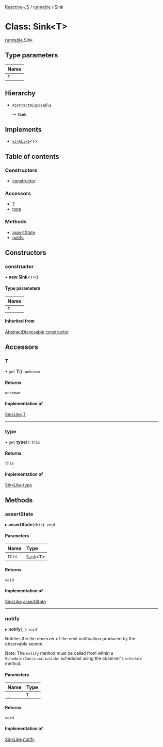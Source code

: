 [Reactive-JS](../README.md) / [runnable](../modules/runnable.md) / Sink

# Class: Sink<T\>

[runnable](../modules/runnable.md).Sink

## Type parameters

| Name |
| :------ |
| `T` |

## Hierarchy

- [`AbstractDisposable`](disposable.AbstractDisposable.md)

  ↳ **`Sink`**

## Implements

- [`SinkLike`](../interfaces/sink.SinkLike.md)<`T`\>

## Table of contents

### Constructors

- [constructor](runnable.Sink.md#constructor)

### Accessors

- [T](runnable.Sink.md#t)
- [type](runnable.Sink.md#type)

### Methods

- [assertState](runnable.Sink.md#assertstate)
- [notify](runnable.Sink.md#notify)

## Constructors

### constructor

• **new Sink**<`T`\>()

#### Type parameters

| Name |
| :------ |
| `T` |

#### Inherited from

[AbstractDisposable](disposable.AbstractDisposable.md).[constructor](disposable.AbstractDisposable.md#constructor)

## Accessors

### T

• `get` **T**(): `unknown`

#### Returns

`unknown`

#### Implementation of

[SinkLike](../interfaces/sink.SinkLike.md).[T](../interfaces/sink.SinkLike.md#t)

___

### type

• `get` **type**(): `this`

#### Returns

`this`

#### Implementation of

[SinkLike](../interfaces/sink.SinkLike.md).[type](../interfaces/sink.SinkLike.md#type)

## Methods

### assertState

▸ **assertState**(`this`): `void`

#### Parameters

| Name | Type |
| :------ | :------ |
| `this` | [`Sink`](runnable.Sink.md)<`T`\> |

#### Returns

`void`

#### Implementation of

[SinkLike](../interfaces/sink.SinkLike.md).[assertState](../interfaces/sink.SinkLike.md#assertstate)

___

### notify

▸ **notify**(`_`): `void`

Notifies the the observer of the next notification produced by the observable source.

Note: The `notify` method must be called from within a `SchedulerContinuationLike`
scheduled using the observer's `schedule` method.

#### Parameters

| Name | Type |
| :------ | :------ |
| `_` | `T` |

#### Returns

`void`

#### Implementation of

[SinkLike](../interfaces/sink.SinkLike.md).[notify](../interfaces/sink.SinkLike.md#notify)
